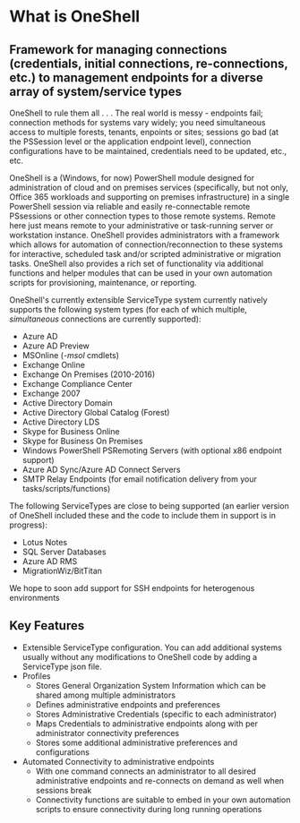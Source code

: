 # What is OneShell

## Framework for managing connections (credentials, initial connections, re-connections, etc.) to management endpoints for a diverse array of system/service types

OneShell to rule them all . . .
The real world is messy - endpoints fail; connection methods for systems vary widely; you need simultaneous access to multiple forests, tenants, enpoints or sites; sessions go bad (at the PSSession level or the application endpoint level), connection configurations have to be maintained, credentials need to be updated, etc., etc.

OneShell is a (Windows, for now) PowerShell module designed for administration of cloud and on premises services (specifically, but not only, Office 365 workloads and supporting on premises infrastructure) in a single PowerShell session via reliable and easily re-connectable remote PSsessions or other connection types to those remote systems.  Remote here just means remote to your administrative or task-running server or workstation instance. OneShell provides administrators with a framework which allows for automation of connection/reconnection to these systems for interactive, scheduled task and/or scripted administrative or migration tasks. OneShell also provides a rich set of functionality via additional functions and helper modules that can be used in your own automation scripts for provisioning, maintenance, or reporting.

OneShell's currently extensible ServiceType system currently natively supports the following system types (for each of which multiple, _simultaneous_ connections are currently supported):

- Azure AD
- Azure AD Preview
- MSOnline (*-msol* cmdlets)
- Exchange Online
- Exchange On Premises (2010-2016)
- Exchange Compliance Center
- Exchange 2007
- Active Directory Domain
- Active Directory Global Catalog (Forest)
- Active Directory LDS
- Skype for Business Online
- Skype for Business On Premises
- Windows PowerShell PSRemoting Servers (with optional x86 endpoint support)
- Azure AD Sync/Azure AD Connect Servers
- SMTP Relay Endpoints (for email notification delivery from your tasks/scripts/functions)

The following ServiceTypes are close to being supported (an earlier version of OneShell included these and the code to include them in support is in progress):

- Lotus Notes
- SQL Server Databases
- Azure AD RMS
- MigrationWiz/BitTitan

We hope to soon add support for SSH endpoints for heterogenous environments

## Key Features

- Extensible ServiceType configuration.  You can add additional systems usually without any modifications to OneShell code by adding a ServiceType json file.
- Profiles
  - Stores General Organization System Information which can be shared among multiple administrators
  - Defines administrative endpoints and preferences
  - Stores Administrative Credentials (specific to each administrator)
  - Maps Credentials to administrative endpoints along with per administrator connectivity preferences
  - Stores some additional administrative preferences and configurations
- Automated Connectivity to administrative endpoints
  - With one command connects an administrator to all desired administrative endpoints and re-connects on demand as well when sessions break
  - Connectivity functions are suitable to embed in your own automation scripts to ensure connectivity during long running operations
